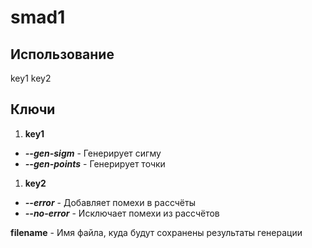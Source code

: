 # smad1
## Использование
key1 key2 <filename>

## Ключи
1. **key1**
* ***--gen-sigm*** - Генерирует сигму
* ***--gen-points*** - Генерирует точки
1. **key2**
* ***--error*** - Добавляет помехи в рассчёты
* ***--no-error*** - Исключает помехи из рассчётов

**filename** - Имя файла, куда будут сохранены результаты генерации
